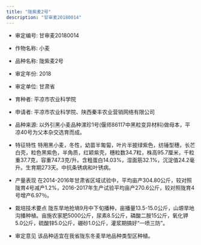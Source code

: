 ```yaml
---
title: "陇紫麦2号"
description: "甘审麦20180014"
---
```

* 审定编号:  甘审麦20180014

*  作物名称:  小麦

*  品种名称:  陇紫麦2号

*  审定年份:  2018

*  审定单位:  甘肃省

* 育种者:  平凉市农业科学院  

*  申请者:  平凉市农业科学院、陕西秦丰农业营销网络有限公司

*  品种来源:  以外引黑小麦品种漯珍1号(偃师86117中黑粒变异材料)做母本，平凉40号为父本杂交选育而成。

*  特征特性
特用黑小麦，冬性，幼苗半匍匐，叶片半披绿紫色，纺锤型穗，长芒白壳，粒色黑紫色，半角质，红颖紫壳，穗粒数34.7粒，株高95.7厘米，千粒重37.7克，容重747.3克/升。含粗蛋白14.03%，湿面筋32.1%，沉淀值24.2毫升。生育期273天。中抗条锈病和叶锈病。

*  产量表现
在2014-2016年甘肃省区域试验中，平均亩产304.80公斤，较对照陇育4号减产1.2%，2016-2017年生产试验平均亩产270.6公斤，较对照陇育4号增产6.97％。

*  栽培技术要点
陇东旱地抢墒9月中下旬播种，亩播量13.5-15.0公斤，山塬旱地沟播种植。亩施农家肥5000公斤，尿素8.5公斤，磷酸二胺15公斤，氧化钾5.0公斤，硫酸锌5.0公斤，硼砂1.0公斤，灌浆期搞好“一喷三防”。

*  审定意见
该品种适宜在我省陇东冬麦旱地品种类型区种植。
